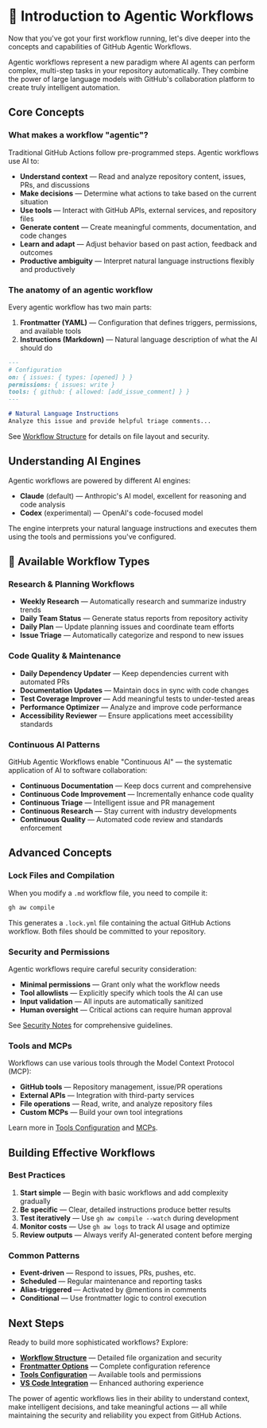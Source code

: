 # 📖 Introduction to Agentic Workflows

Now that you've got your first workflow running, let's dive deeper into the concepts and capabilities of GitHub Agentic Workflows.

Agentic workflows represent a new paradigm where AI agents can perform complex, multi-step tasks in your repository automatically. They combine the power of large language models with GitHub's collaboration platform to create truly intelligent automation.

## Core Concepts

### What makes a workflow "agentic"?

Traditional GitHub Actions follow pre-programmed steps. Agentic workflows use AI to:

- **Understand context** — Read and analyze repository content, issues, PRs, and discussions
- **Make decisions** — Determine what actions to take based on the current situation  
- **Use tools** — Interact with GitHub APIs, external services, and repository files
- **Generate content** — Create meaningful comments, documentation, and code changes
- **Learn and adapt** — Adjust behavior based on past action, feedback and outcomes
- **Productive ambiguity** — Interpret natural language instructions flexibly and productively

### The anatomy of an agentic workflow

Every agentic workflow has two main parts:

1. **Frontmatter (YAML)** — Configuration that defines triggers, permissions, and available tools
2. **Instructions (Markdown)** — Natural language description of what the AI should do

```markdown
---
# Configuration
on: { issues: { types: [opened] } }
permissions: { issues: write }
tools: { github: { allowed: [add_issue_comment] } }
---

# Natural Language Instructions
Analyze this issue and provide helpful triage comments...
```

See [Workflow Structure](workflow-structure.md) for details on file layout and security.

## Understanding AI Engines

Agentic workflows are powered by different AI engines:

- **Claude** (default) — Anthropic's AI model, excellent for reasoning and code analysis
- **Codex** (experimental) — OpenAI's code-focused model

The engine interprets your natural language instructions and executes them using the tools and permissions you've configured.

## 📂 Available Workflow Types

### Research & Planning Workflows
- **Weekly Research** — Automatically research and summarize industry trends
- **Daily Team Status** — Generate status reports from repository activity
- **Daily Plan** — Update planning issues and coordinate team efforts
- **Issue Triage** — Automatically categorize and respond to new issues

### Code Quality & Maintenance
- **Daily Dependency Updater** — Keep dependencies current with automated PRs
- **Documentation Updates** — Maintain docs in sync with code changes
- **Test Coverage Improver** — Add meaningful tests to under-tested areas
- **Performance Optimizer** — Analyze and improve code performance
- **Accessibility Reviewer** — Ensure applications meet accessibility standards

### Continuous AI Patterns

GitHub Agentic Workflows enable "Continuous AI" — the systematic application of AI to software collaboration:

- **Continuous Documentation** — Keep docs current and comprehensive
- **Continuous Code Improvement** — Incrementally enhance code quality
- **Continuous Triage** — Intelligent issue and PR management
- **Continuous Research** — Stay current with industry developments
- **Continuous Quality** — Automated code review and standards enforcement

## Advanced Concepts

### Lock Files and Compilation

When you modify a `.md` workflow file, you need to compile it:

```bash
gh aw compile
```

This generates a `.lock.yml` file containing the actual GitHub Actions workflow. Both files should be committed to your repository.

### Security and Permissions

Agentic workflows require careful security consideration:

- **Minimal permissions** — Grant only what the workflow needs
- **Tool allowlists** — Explicitly specify which tools the AI can use  
- **Input validation** — All inputs are automatically sanitized
- **Human oversight** — Critical actions can require human approval

See [Security Notes](security-notes.md) for comprehensive guidelines.

### Tools and MCPs

Workflows can use various tools through the Model Context Protocol (MCP):

- **GitHub tools** — Repository management, issue/PR operations
- **External APIs** — Integration with third-party services
- **File operations** — Read, write, and analyze repository files
- **Custom MCPs** — Build your own tool integrations

Learn more in [Tools Configuration](tools.md) and [MCPs](mcps.md).

## Building Effective Workflows

### Best Practices

1. **Start simple** — Begin with basic workflows and add complexity gradually
2. **Be specific** — Clear, detailed instructions produce better results
3. **Test iteratively** — Use `gh aw compile --watch` during development
4. **Monitor costs** — Use `gh aw logs` to track AI usage and optimize
5. **Review outputs** — Always verify AI-generated content before merging

### Common Patterns

- **Event-driven** — Respond to issues, PRs, pushes, etc.
- **Scheduled** — Regular maintenance and reporting tasks
- **Alias-triggered** — Activated by @mentions in comments
- **Conditional** — Use frontmatter logic to control execution

## Next Steps

Ready to build more sophisticated workflows? Explore:

- **[Workflow Structure](workflow-structure.md)** — Detailed file organization and security
- **[Frontmatter Options](frontmatter.md)** — Complete configuration reference
- **[Tools Configuration](tools.md)** — Available tools and permissions
- **[VS Code Integration](vscode.md)** — Enhanced authoring experience

The power of agentic workflows lies in their ability to understand context, make intelligent decisions, and take meaningful actions — all while maintaining the security and reliability you expect from GitHub Actions.
